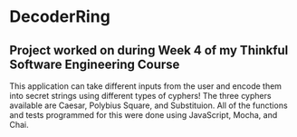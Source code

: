 # DecoderRing
## Project worked on during Week 4 of my Thinkful Software Engineering Course
This application can take different inputs from the user and encode them into secret strings using different types of cyphers!
The three cyphers available are Caesar, Polybius Square, and Substituion. 
All of the functions and tests programmed for this were done using JavaScript, Mocha, and Chai.
